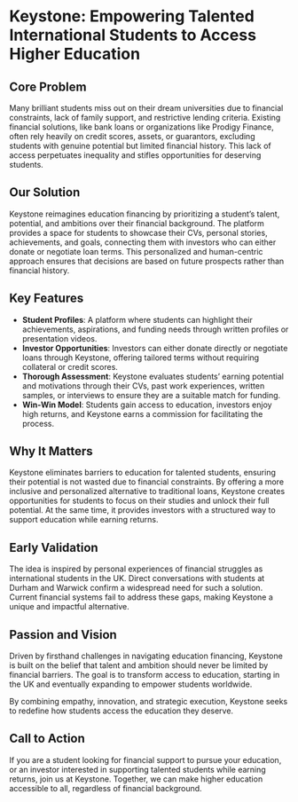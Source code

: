 # Keystone: Empowering Talented International Students to Access Higher Education

## Core Problem
Many brilliant students miss out on their dream universities due to financial constraints, lack of family support, and restrictive lending criteria. Existing financial solutions, like bank loans or organizations like Prodigy Finance, often rely heavily on credit scores, assets, or guarantors, excluding students with genuine potential but limited financial history. This lack of access perpetuates inequality and stifles opportunities for deserving students.

## Our Solution
Keystone reimagines education financing by prioritizing a student’s talent, potential, and ambitions over their financial background. The platform provides a space for students to showcase their CVs, personal stories, achievements, and goals, connecting them with investors who can either donate or negotiate loan terms. This personalized and human-centric approach ensures that decisions are based on future prospects rather than financial history.

## Key Features
- **Student Profiles**: A platform where students can highlight their achievements, aspirations, and funding needs through written profiles or presentation videos.
- **Investor Opportunities**: Investors can either donate directly or negotiate loans through Keystone, offering tailored terms without requiring collateral or credit scores.
- **Thorough Assessment**: Keystone evaluates students’ earning potential and motivations through their CVs, past work experiences, written samples, or interviews to ensure they are a suitable match for funding.
- **Win-Win Model**: Students gain access to education, investors enjoy high returns, and Keystone earns a commission for facilitating the process.

## Why It Matters
Keystone eliminates barriers to education for talented students, ensuring their potential is not wasted due to financial constraints. By offering a more inclusive and personalized alternative to traditional loans, Keystone creates opportunities for students to focus on their studies and unlock their full potential. At the same time, it provides investors with a structured way to support education while earning returns.

## Early Validation
The idea is inspired by personal experiences of financial struggles as international students in the UK. Direct conversations with students at Durham and Warwick confirm a widespread need for such a solution. Current financial systems fail to address these gaps, making Keystone a unique and impactful alternative.

## Passion and Vision
Driven by firsthand challenges in navigating education financing, Keystone is built on the belief that talent and ambition should never be limited by financial barriers. The goal is to transform access to education, starting in the UK and eventually expanding to empower students worldwide.

By combining empathy, innovation, and strategic execution, Keystone seeks to redefine how students access the education they deserve.

## Call to Action
If you are a student looking for financial support to pursue your education, or an investor interested in supporting talented students while earning returns, join us at Keystone. Together, we can make higher education accessible to all, regardless of financial background.
